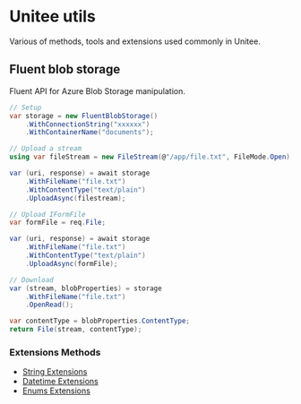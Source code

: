 # Unitee utils

Various of methods, tools and extensions used commonly in Unitee.

## Fluent blob storage

Fluent API for Azure Blob Storage manipulation.

```cs
// Setup
var storage = new FluentBlobStorage()
    .WithConnectionString("xxxxxx")
    .WithContainerName("documents");

// Upload a stream
using var fileStream = new FileStream(@"/app/file.txt", FileMode.Open);

var (uri, response) = await storage
    .WithFileName("file.txt")
    .WithContentType("text/plain")
    .UploadAsync(filestream);

// Upload IFormFile
var formFile = req.File;

var (uri, response) = await storage
    .WithFileName("file.txt")
    .WithContentType("text/plain")
    .UploadAsync(formFile);

// Download
var (stream, blobProperties) = storage
    .WithFileName("file.txt")
    .OpenRead();

var contentType = blobProperties.ContentType;
return File(stream, contentType);

```

### Extensions Methods

- [String Extensions](./docs/StringExtensions.md)
- [Datetime Extensions](./docs/DatetimeExtensions.md)
- [Enums Extensions](./docs/EnumsExtensions.md)






